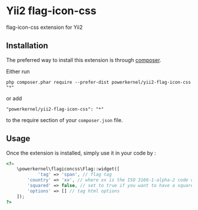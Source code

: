 Yii2 flag-icon-css
==================
flag-icon-css extension for Yii2

Installation
------------

The preferred way to install this extension is through [composer](http://getcomposer.org/download/).

Either run

```
php composer.phar require --prefer-dist powerkernel/yii2-flag-icon-css "*"
```

or add

```
"powerkernel/yii2-flag-icon-css": "*"
```

to the require section of your `composer.json` file.


Usage
-----

Once the extension is installed, simply use it in your code by  :

```php
<?= 
	\powerkernel\flagiconcss\Flag::widget([
	    	'tag' => 'span', // flag tag
		'country' => 'xx', // where xx is the ISO 3166-1-alpha-2 code of a country,
		'squared' => false, // set to true if you want to have a squared version flag
		'options' => [] // tag html options
	]); 
?>
```
